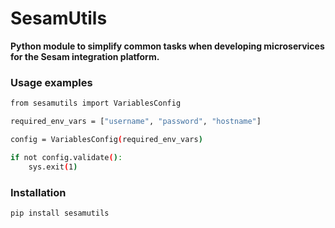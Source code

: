 # SesamUtils

**Python module to simplify common tasks when developing microservices for the Sesam integration platform.**


### Usage examples

```bash
from sesamutils import VariablesConfig

required_env_vars = ["username", "password", "hostname"]

config = VariablesConfig(required_env_vars)

if not config.validate():
    sys.exit(1)


```



### Installation

```bash
pip install sesamutils
```